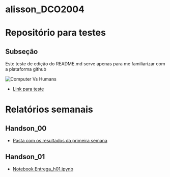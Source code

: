 # alisson_DCO2004

# Repositório para testes
## Subseção

Este teste de edição do README.md serve apenas para me familiarizar com a plataforma github

![Computer Vs Humans](https://imgs.xkcd.com/comics/computers_vs_humans.png)

* [Link para teste](https://xkcd.com/)


# Relatórios semanais
## Handson_00

* [Pasta com os resultados da primeira semana](https://github.com/alisson-camara/alisson_DCO2004/tree/master/handson_00)

## Handson_01

* [Notebook Entrega_h01.ipynb](https://github.com/alisson-camara/alisson_DCO2004/blob/master/handson_01/Entrega_h01.ipynb)
